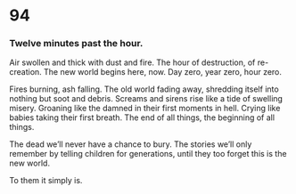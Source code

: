 # 94

### Twelve minutes past the hour.

Air swollen and thick with dust and fire. The hour of destruction, of re-creation. The new world begins here, now. Day zero, year zero, hour zero. 

Fires burning, ash falling. The old world fading away, shredding itself into nothing but soot and debris. Screams and sirens rise like a tide of swelling misery. Groaning like the damned in their first moments in hell. Crying like babies taking their first breath. The end of all things, the beginning of all things.

The dead we’ll never have a chance to bury. The stories we’ll only remember by telling children for generations, until they too forget this is the new world.

To them it simply is. 